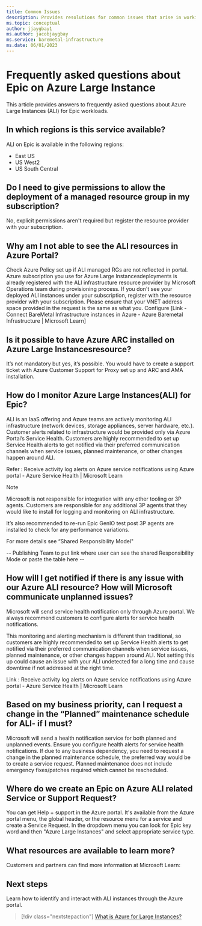 ```yaml
---
title: Common Issues
description: Provides resolutions for common issues that arise in working with ALI for Epic.
ms.topic: conceptual
author: jjaygbay1
ms.author: jacobjaygbay
ms.service: baremetal-infrastructure
ms.date: 06/01/2023
---
```


# Frequently asked questions about Epic on Azure Large Instance

This article provides answers to frequently asked questions about Azure Large Instances (ALI) for Epic workloads.

## In which regions is this service available?

ALI on Epic is available in the following regions:

* East US
* US West2
* US South Central  

## Do I need to give permissions to allow the deployment of a managed resource group in my subscription?

No, explicit permissions aren't required but register the resource provider with your subscription.

## Why am I not able to see the ALI resources in Azure Portal?

Check Azure Policy set up if ALI managed RGs are not reflected in portal. Azure subscription you use for Azure Large Instancesdeployments is already registered with the ALI infrastructure resource provider by Microsoft Operations team during provisioning process. If you don't see your deployed ALI instances under your subscription, register with the resource provider with your subscription. Please ensure that your VNET address space provided in the request is the same as what you. Configure [Link -Connect BareMetal Infrastructure instances in Azure - Azure Baremetal Infrastructure | Microsoft Learn]

## Is it possible to have Azure ARC installed on Azure Large Instancesresource?

It’s not mandatory but yes, it’s possible. You would have to create a support ticket with Azure Customer Support for Proxy set up and ARC and AMA installation.  

## How do I monitor Azure Large Instances(ALI) for Epic?

ALI is an IaaS offering and Azure teams are actively monitoring ALI infrastructure (network devices, storage appliances, server hardware, etc.). Customer alerts related to infrastructure would be provided only via Azure Portal’s Service Health.  Customers are highly recommended to set up Service Health alerts to get notified via their preferred communication channels when service issues, planned maintenance, or other changes happen around ALI.

 Refer : Receive activity log alerts on Azure service notifications using Azure portal - Azure Service Health | Microsoft Learn  

> [!NOTE]
> Microsoft is not responsible for integration with any other tooling or 3P agents. Customers are responsible for any additional 3P agents that they would like to install for logging and monitoring on ALI infrastructure.

It’s also recommended to re-run Epic GenIO test post 3P agents are installed to check for any performance variations.

For more details see “Shared Responsibility Model"

 -- Publishing Team to put  link where user can see the shared Responsibility Mode or paste the table here --  

## How will I get notified if there is any issue with our Azure ALI resource? How will Microsoft communicate unplanned issues?

Microsoft will send service health notification only through Azure portal. We always recommend customers to configure alerts for service health notifications.  

This monitoring and alerting mechanism is different than traditional, so customers are highly recommended to set up Service Health alerts to get notified via their preferred communication channels when service issues, planned maintenance, or other changes happen around ALI. 
Not setting this up could cause an issue with your ALI undetected for a long time and cause downtime if not addressed at the right time.  

Link : Receive activity log alerts on Azure service notifications using Azure portal - Azure Service Health | Microsoft Learn

## Based on my business priority, can I request a change in the “Planned” maintenance schedule for ALI- if I must? 

Microsoft will send a health notification service for both planned and unplanned events.
Ensure you configure health alerts for service health notifications.
If due to any business dependency, you need to request a change in the planned maintenance schedule, the preferred way would be to create a service request.
Planned maintenance does not include emergency fixes/patches required which cannot be rescheduled.

## Where do we create an Epic on Azure ALI related Service or Support Request? 

You can get Help + support in the Azure portal.
It's available from the Azure portal menu, the global header, or the resource menu for a service and create a Service Request.
In the dropdown menu you can look for Epic key word and then "Azure Large Instances" and select appropriate service type.

## What resources are available to learn more? 

Customers and partners can find more information at Microsoft Learn: <Publishing Team to put Epic on ALI landing page link> 

## Next steps

Learn how to identify and interact with ALI instances through the Azure portal.

> [!div class="nextstepaction"]
> [What is Azure for Large Instances?](../../what-is-azure-for-large-instances.md)


